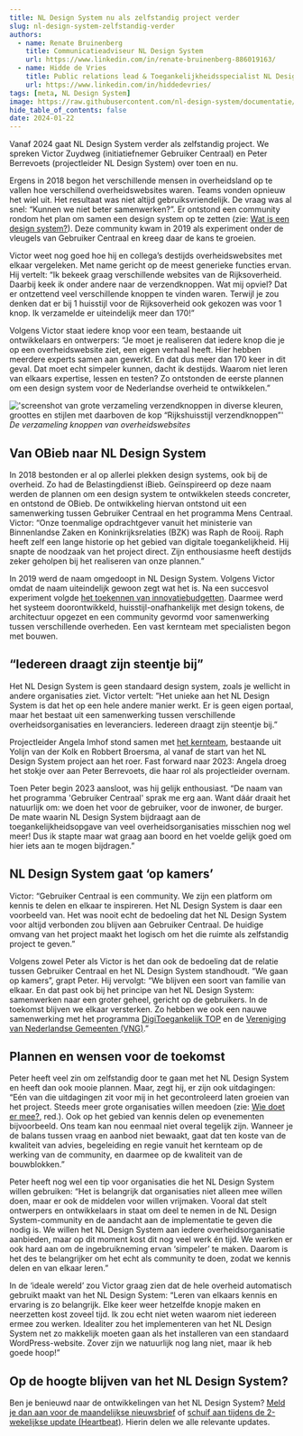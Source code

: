 ```yaml
---
title: NL Design System nu als zelfstandig project verder
slug: nl-design-system-zelfstandig-verder
authors:
  - name: Renate Bruinenberg
    title: Communicatieadviseur NL Design System
    url: https://www.linkedin.com/in/renate-bruinenberg-886019163/
  - name: Hidde de Vries
    title: Public relations lead & Toegankelijkheidsspecialist NL Design System
    url: https://www.linkedin.com/in/hiddedevries/
tags: [meta, NL Design System]
image: https://raw.githubusercontent.com/nl-design-system/documentatie/assets/blogpost-nlds-zelfstandig.png
hide_table_of_contents: false
date: 2024-01-22
---
```


Vanaf 2024 gaat NL Design System verder als zelfstandig project. We spreken Victor Zuydweg (initiatiefnemer Gebruiker Centraal) en Peter Berrevoets (projectleider NL Design System) over toen en nu.

Ergens in 2018 begon het verschillende mensen in overheidsland op te vallen hoe verschillend overheidswebsites waren. Teams vonden opnieuw het wiel uit. Het resultaat was niet altijd gebruiksvriendelijk. De vraag was al snel: “Kunnen we niet beter samenwerken?”. Er ontstond een community rondom het plan om samen een design system op te zetten (zie: [Wat is een design system?](/handboek/introductie#wat-is-een-design-system)). Deze community kwam in 2019 als experiment onder de vleugels van Gebruiker Centraal en kreeg daar de kans te groeien.

<!-- truncate -->

Victor weet nog goed hoe hij en collega’s destijds overheidswebsites met elkaar vergeleken. Met name gericht op de meest generieke functies ervan. Hij vertelt: “Ik bekeek graag verschillende websites van de Rijksoverheid. Daarbij keek ik onder andere naar de verzendknoppen. Wat mij opviel? Dat er ontzettend veel verschillende knoppen te vinden waren. Terwijl je zou denken dat er bij 1 huisstijl voor de Rijksoverheid ook gekozen was voor 1 knop. Ik verzamelde er uiteindelijk meer dan 170!”

Volgens Victor staat iedere knop voor een team, bestaande uit ontwikkelaars en ontwerpers: “Je moet je realiseren dat iedere knop die je op een overheidswebsite ziet, een eigen verhaal heeft. Hier hebben meerdere experts samen aan gewerkt. En dat dus meer dan 170 keer in dit geval. Dat moet echt simpeler kunnen, dacht ik destijds. Waarom niet leren van elkaars expertise, lessen en testen? Zo ontstonden de eerste plannen om een design system voor de Nederlandse overheid te ontwikkelen.”

!['screenshot van grote verzameling verzendknoppen in diverse kleuren, groottes en stijlen met daarboven de kop “Rijkshuisstijl verzendknoppen”'](https://github.com/nl-design-system/documentatie/blob/assets/verzendknoppen.jpg?raw=true) _De verzameling knoppen van overheidswebsites_

## Van OBieb naar NL Design System

In 2018 bestonden er al op allerlei plekken design systems, ook bij de overheid. Zo had de Belastingdienst iBieb. Geïnspireerd op deze naam werden de plannen om een design system te ontwikkelen steeds concreter, en ontstond de OBieb. De ontwikkeling hiervan ontstond uit een samenwerking tussen Gebruiker Centraal en het programma Mens Centraal. Victor: “Onze toenmalige opdrachtgever vanuit het ministerie van Binnenlandse Zaken en Koninkrijksrelaties (BZK) was Raph de Rooij. Raph heeft zelf een lange historie op het gebied van digitale toegankelijkheid. Hij snapte de noodzaak van het project direct. Zijn enthousiasme heeft destijds zeker geholpen bij het realiseren van onze plannen.”

In 2019 werd de naam omgedoopt in NL Design System. Volgens Victor omdat de naam uiteindelijk gewoon zegt wat het is. Na een succesvol experiment volgde [het toekennen van innovatiebudgetten](https://www.digitaleoverheid.nl/overzicht-van-alle-onderwerpen/innovatie/innovatiebudget/toekenning-innovatiebudget-2020-de-24-geselecteerde-projecten/). Daarmee werd het systeem doorontwikkeld, huisstijl-onafhankelijk met design tokens, de architectuur opgezet en een community gevormd voor samenwerking tussen verschillende overheden. Een vast kernteam met specialisten begon met bouwen.

## “Iedereen draagt zijn steentje bij”

Het NL Design System is geen standaard design system, zoals je wellicht in andere organisaties ziet. Victor vertelt: ”Het unieke aan het NL Design System is dat het op een hele andere manier werkt. Er is geen eigen portaal, maar het bestaat uit een samenwerking tussen verschillende overheidsorganisaties en leveranciers. Iedereen draagt zijn steentje bij.”

Projectleider Angela Imhof stond samen met [het kernteam](https://nldesignsystem.nl/project/kernteam), bestaande uit Yolijn van der Kolk en Robbert Broersma, al vanaf de start van het NL Design System project aan het roer. Fast forward naar 2023: Angela droeg het stokje over aan Peter Berrevoets, die haar rol als projectleider overnam.

Toen Peter begin 2023 aansloot, was hij gelijk enthousiast. “De naam van het programma 'Gebruiker Centraal' sprak me erg aan. Want dáár draait het natuurlijk om: we doen het voor de gebruiker, voor de inwoner, de burger. De mate waarin NL Design System bijdraagt aan de toegankelijkheidsopgave van veel overheidsorganisaties misschien nog wel meer! Dus ik stapte maar wat graag aan boord en het voelde gelijk goed om hier iets aan te mogen bijdragen.”

## NL Design System gaat ‘op kamers’

Victor: “Gebruiker Centraal is een community. We zijn een platform om kennis te delen en elkaar te inspireren. Het NL Design System is daar een voorbeeld van. Het was nooit echt de bedoeling dat het NL Design System voor altijd verbonden zou blijven aan Gebruiker Centraal. De huidige omvang van het project maakt het logisch om het die ruimte als zelfstandig project te geven.”

Volgens zowel Peter als Victor is het dan ook de bedoeling dat de relatie tussen Gebruiker Centraal en het NL Design System standhoudt. “We gaan op kamers”, grapt Peter. Hij vervolgt: “We blijven een soort van familie van elkaar. En dat past ook bij het principe van het NL Design System: samenwerken naar een groter geheel, gericht op de gebruikers. In de toekomst blijven we elkaar versterken. Zo hebben we ook een nauwe samenwerking met het programma [DigiToegankelijk TOP](https://www.digitaleoverheid.nl/overzicht-van-alle-onderwerpen/digitale-inclusie/digitaal-toegankelijk/digitoegankelijk-toezichts-en-ondersteuningsprogramma/het-ondersteuningsprogramma-digitoegankelijk-top/) en de [Vereniging van Nederlandse Gemeenten (VNG)](https://vng.nl/projecten/duidelijke-overheidscommunicatie).”

## Plannen en wensen voor de toekomst

Peter heeft veel zin om zelfstandig door te gaan met het NL Design System en heeft dan ook mooie plannen. Maar, zegt hij, er zijn ook uitdagingen: “Eén van die uitdagingen zit voor mij in het gecontroleerd laten groeien van het project. Steeds meer grote organisaties willen meedoen (zie: [Wie doet er mee?](https://nldesignsystem.nl/project/wie-doet-mee/), red.). Ook op het gebied van kennis delen op evenementen bijvoorbeeld. Ons team kan nou eenmaal niet overal tegelijk zijn. Wanneer je de balans tussen vraag en aanbod niet bewaakt, gaat dat ten koste van de kwaliteit van advies, begeleiding en regie vanuit het kernteam op de werking van de community, en daarmee op de kwaliteit van de bouwblokken.”

Peter heeft nog wel een tip voor organisaties die het NL Design System willen gebruiken: “Het is belangrijk dat organisaties niet alleen mee willen doen, maar er ook de middelen voor willen vrijmaken. Vooral dat stelt ontwerpers en ontwikkelaars in staat om deel te nemen in de NL Design System-community en de aandacht aan de implementatie te geven die nodig is. We willen het NL Design System aan iedere overheidsorganisatie aanbieden, maar op dit moment kost dit nog veel werk én tijd. We werken er ook hard aan om de ingebruikneming ervan ‘simpeler’ te maken. Daarom is het des te belangrijker om het echt als community te doen, zodat we kennis delen en van elkaar leren.”

In de ‘ideale wereld’ zou Victor graag zien dat de hele overheid automatisch gebruikt maakt van het NL Design System: “Leren van elkaars kennis en ervaring is zo belangrijk. Elke keer weer hetzelfde knopje maken en neerzetten kost zoveel tijd. Ik zou echt niet weten waarom niet iedereen ermee zou werken. Idealiter zou het implementeren van het NL Design System net zo makkelijk moeten gaan als het installeren van een standaard WordPress-website. Zover zijn we natuurlijk nog lang niet, maar ik heb goede hoop!”

## Op de hoogte blijven van het NL Design System?

Ben je benieuwd naar de ontwikkelingen van het NL Design System? [Meld je dan aan voor de maandelijkse nieuwsbrief](https://nldesignsystem.nl/project/blijf-op-de-hoogte/#nieuwsbrief) of [schuif aan tijdens de 2-wekelijkse update (Heartbeat)](https://nldesignsystem.nl/events/heartbeat/aanmelden/). Hierin delen we alle relevante updates.
